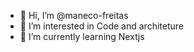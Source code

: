 - 👋 Hi, I’m @maneco-freitas
- 👀 I’m interested in Code and architeture 
- 🌱 I’m currently learning Nextjs


<!---
maneco-freitas/maneco-freitas is a ✨ special ✨ repository because its `README.md` (this file) appears on your GitHub profile.
You can click the Preview link to take a look at your changes.
--->
